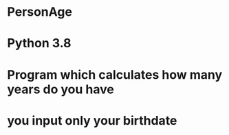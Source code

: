 # PersonAge
# Python 3.8
# Program which calculates how many years do you have 
# you input only your birthdate
